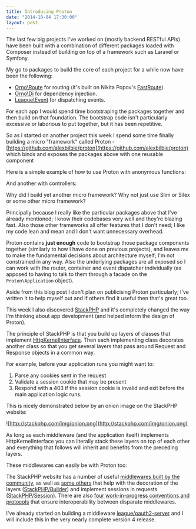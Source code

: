 ```yaml
---
title: Introducing Proton
date: "2014-10-04 17:30:00"
layout: post
---
```


The last few big projects I've worked on (mostly backend RESTful APIs) have been built with a combination of different packages loaded with Composer instead of building on top of a framework such as Laravel or Symfony.

My go to packages to build the core of each project for a while now have been the following:

* [Orno\Route](https://github.com/orno/route) for routing (it's built on Nikita Popov's [FastRoute](https://github.com/nikic/FastRoute)).
* [Orno\Di](https://github.com/orno/di) for dependency injection.
* [League\Event](https://github.com/thephpleague/event) for dispatching events.

For each app I would spend time bootstraping the packages together and then build on that foundation. The bootstrap code isn't particularly excessive or laborious to put together, but it has been repetitive.

So as I started on another project this week I spend some time finally building a micro "framework" called Proton - [https://github.com/alexbilbie/proton](https://github.com/alexbilbie/proton) which binds and exposes the packages above with one reusable component

Here is a simple example of how to use Proton with anonymous functions:

<script src="https://gist.github.com/alexbilbie/2ab3b3c23b025dd70032.js"></script>

And another with controllers:

<script src="https://gist.github.com/alexbilbie/234efa329cd0c8348dc0.js"></script>

Why did I build yet another micro framework? Why not just use Slim or Silex or some other micro framework?

Principally because I really like the particular packages above that I've already mentioned; I know their codebases very well and they're blazing fast. Also those other frameworks all offer features that I don't need; I like my code lean and mean and I don't want unnecessary overhead.

Proton contains __just enough__ code to bootstrap those package components together (similarly to how I have done on previous projects), and leaves me to make the fundamental decisions about architecture myself; I'm not constrained in any way. Also the underlying packages are all exposed so I can work with the router, container and event dispatcher individually (as apposed to having to talk to them through a facade on the `Proton\Application` object).

Aside from this blog post I don't plan on publicising Proton particularly; I've written it to help myself out and if others find it useful then that's great too.

This week I also discovered [StackPHP](http://stackphp.com) and it's completely changed the way I'm thinking about app development (and helped inform the design of Proton).

The principle of StackPHP is that you build up layers of classes that implement [HttpKernelInterface](https://github.com/symfony/symfony/blob/master/src/Symfony/Component/HttpKernel/HttpKernelInterface.php). Then each implementing class decorates another class so that you get several layers that pass around Request and Response objects in a common way.

For example, before your application runs you might want to:

1. Parse any cookies sent in the request
2. Validate a session cookie that may be present
3. Respond with a 403 if the session cookie is invalid and exit before the main application logic runs.

This is nicely demonstrated below by an onion image on the StackPHP website:

![http://stackphp.com/img/onion.png](http://stackphp.com/img/onion.png)

As long as each middleware (and the application itself) implements HttpKernelInterface you can literally stack these layers on top of each other and everything that follows will inherit and benefits from the preceding layers.

These middlewares can easily be with Proton too:

<script src="https://gist.github.com/alexbilbie/dda1ece33134adbf4bf6.js"></script>

The StackPHP website has a number of useful [middlewares built by the community](http://stackphp.com/middlewares/), as well as [some others](http://stackphp.com/toolbox/) that help with the decoration of the layers ([StackPHP/Builder](https://github.com/stackphp/builder)) and implement sessions in requests ([StackPHP/Session](https://github.com/stackphp/session)). There are also [four work-in-progress conventions and protocols](http://stackphp.com/specs/) that ensure interoperability between disparate middlewares.

I've already started on building a middleware [league/oauth2-server](https://github.com/thephpleague/oauth2-server) and I will include this in the very nearly complete version 4 release.
